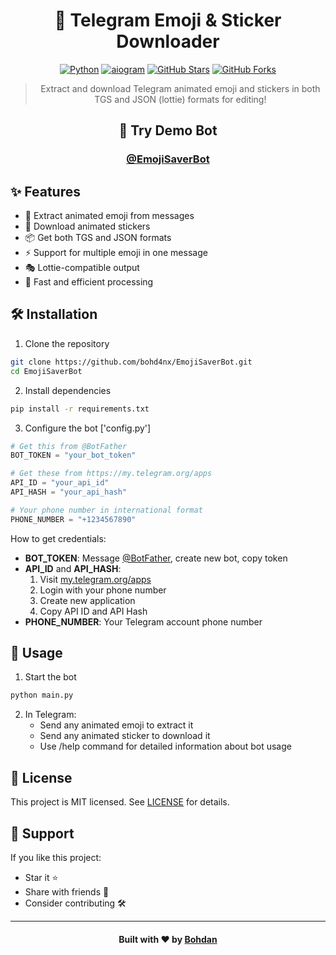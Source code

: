 <div align="center">

# 🎯 Telegram Emoji & Sticker Downloader

[![Python](https://img.shields.io/badge/Python-3.11%2B-blue)](https://www.python.org/downloads/)
[![aiogram](https://img.shields.io/badge/aiogram-3.x-green)](https://docs.aiogram.dev/)
[![GitHub Stars](https://img.shields.io/github/stars/bohd4nx/EmojiSaverBot?style=social)](https://github.com/bohd4nx/EmojiSaverBot/stargazers)
[![GitHub Forks](https://img.shields.io/github/forks/bohd4nx/EmojiSaverBot?style=social)](https://github.com/bohd4nx/EmojiSaverBot/network/members)

> Extract and download Telegram animated emoji and stickers in both TGS and JSON (lottie) formats for editing!

<div align="center">
    <h2>🤖 Try Demo Bot</h2>
    <h3><a href="https://t.me/EmojiSaverBot">@EmojiSaverBot</a></h3>
</div>

</div>

## ✨ Features

- 🎯 Extract animated emoji from messages
- 🎨 Download animated stickers
- 📦 Get both TGS and JSON formats
- ⚡ Support for multiple emoji in one message
- 🎭 Lottie-compatible output
- 🚀 Fast and efficient processing

## 🛠 Installation

1. Clone the repository
```bash
git clone https://github.com/bohd4nx/EmojiSaverBot.git
cd EmojiSaverBot 
```

2. Install dependencies
```bash
pip install -r requirements.txt
```

3. Configure the bot ['config.py']
```python
# Get this from @BotFather
BOT_TOKEN = "your_bot_token"

# Get these from https://my.telegram.org/apps
API_ID = "your_api_id"
API_HASH = "your_api_hash"

# Your phone number in international format
PHONE_NUMBER = "+1234567890"
```

How to get credentials:
- **BOT_TOKEN**: Message [@BotFather](https://t.me/BotFather), create new bot, copy token
- **API_ID** and **API_HASH**: 
  1. Visit [my.telegram.org/apps](https://my.telegram.org/apps)
  2. Login with your phone number
  3. Create new application
  4. Copy API ID and API Hash
- **PHONE_NUMBER**: Your Telegram account phone number

## 🚀 Usage

1. Start the bot
```bash
python main.py
```

2. In Telegram:
   - Send any animated emoji to extract it
   - Send any animated sticker to download it
   - Use /help command for detailed information about bot usage

## 📝 License
This project is MIT licensed. See [LICENSE](LICENSE) for details.

## 🌟 Support
If you like this project:
- Star it ⭐
- Share with friends 👤
- Consider contributing 🛠

---

<div align="center">
    <h4>Built with ❤️ by <a href="https://t.me/bohd4nx" target="_blank">Bohdan</a></h4>
</div>
